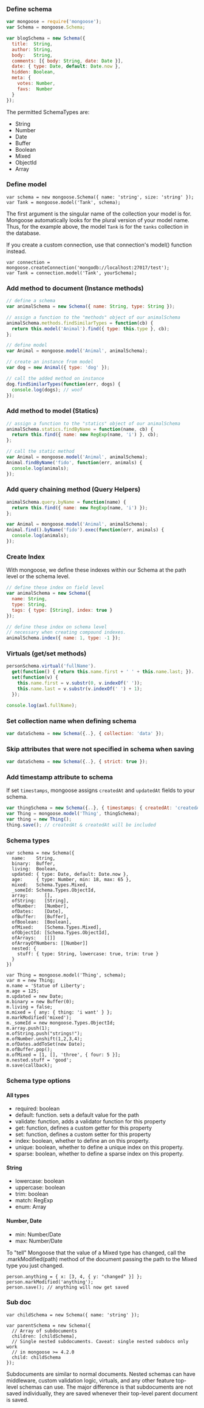 ### Define schema

```javascript
var mongoose = require('mongoose');
var Schema = mongoose.Schema;

var blogSchema = new Schema({
  title:  String,
  author: String,
  body:   String,
  comments: [{ body: String, date: Date }],
  date: { type: Date, default: Date.now },
  hidden: Boolean,
  meta: {
    votes: Number,
    favs:  Number
  }
});
```

The permitted SchemaTypes are:

- String
- Number
- Date
- Buffer
- Boolean
- Mixed
- ObjectId
- Array


### Define model

```
var schema = new mongoose.Schema({ name: 'string', size: 'string' });
var Tank = mongoose.model('Tank', schema);
```

The first argument is the singular name of the collection your model is for. Mongoose automatically looks for the plural version of your model name. Thus, for the example above, the model `Tank` is for the `tanks` collection in the database.

If you create a custom connection, use that connection's model() function instead.

```
var connection = mongoose.createConnection('mongodb://localhost:27017/test');
var Tank = connection.model('Tank', yourSchema);
```


### Add method to document (Instance methods)
```javascript
// define a schema
var animalSchema = new Schema({ name: String, type: String });

// assign a function to the "methods" object of our animalSchema
animalSchema.methods.findSimilarTypes = function(cb) {
  return this.model('Animal').find({ type: this.type }, cb);
};

// define model
var Animal = mongoose.model('Animal', animalSchema);

// create an instance from model
var dog = new Animal({ type: 'dog' });

// call the added method on instance
dog.findSimilarTypes(function(err, dogs) {
  console.log(dogs); // woof
});
```


### Add method to model (Statics)
```javascript
// assign a function to the "statics" object of our animalSchema
animalSchema.statics.findByName = function(name, cb) {
  return this.find({ name: new RegExp(name, 'i') }, cb);
};

// call the static method
var Animal = mongoose.model('Animal', animalSchema);
Animal.findByName('fido', function(err, animals) {
  console.log(animals);
});
```


### Add query chaining method (Query Helpers)

```javascript
animalSchema.query.byName = function(name) {
  return this.find({ name: new RegExp(name, 'i') });
};

var Animal = mongoose.model('Animal', animalSchema);
Animal.find().byName('fido').exec(function(err, animals) {
  console.log(animals);
});
```


### Create Index

With mongoose, we define these indexes within our Schema at the path level or the schema level.

```javascript
// define these index on field level
var animalSchema = new Schema({
  name: String,
  type: String,
  tags: { type: [String], index: true } 
});

// define these index on schema level
// necessary when creating compound indexes.
animalSchema.index({ name: 1, type: -1 }); 
```


### Virtuals (get/set methods)
```javascript
personSchema.virtual('fullName').
  get(function() { return this.name.first + ' ' + this.name.last; }).
  set(function(v) {
    this.name.first = v.substr(0, v.indexOf(' '));
    this.name.last = v.substr(v.indexOf(' ') + 1);
  });

console.log(axl.fullName);
```


### Set collection name when defining schema

```javascript
var dataSchema = new Schema({..}, { collection: 'data' });
```


### Skip attributes that were not specified in schema when saving

```javascript
var dataSchema = new Schema({..}, { strict: true });
```


### Add timestamp attribute to schema

If set `timestamps`, mongoose assigns `createdAt` and `updatedAt` fields to your schema.

```javascript
var thingSchema = new Schema({..}, { timestamps: { createdAt: 'createdAt' } });
var Thing = mongoose.model('Thing', thingSchema);
var thing = new Thing();
thing.save(); // createdAt & createdAt will be included
```


### Schema types
```
var schema = new Schema({
  name:    String,
  binary:  Buffer,
  living:  Boolean,
  updated: { type: Date, default: Date.now },
  age:     { type: Number, min: 18, max: 65 },
  mixed:   Schema.Types.Mixed,
  _someId: Schema.Types.ObjectId,
  array:      [],
  ofString:   [String],
  ofNumber:   [Number],
  ofDates:    [Date],
  ofBuffer:   [Buffer],
  ofBoolean:  [Boolean],
  ofMixed:    [Schema.Types.Mixed],
  ofObjectId: [Schema.Types.ObjectId],
  ofArrays:   [[]]
  ofArrayOfNumbers: [[Number]]
  nested: {
    stuff: { type: String, lowercase: true, trim: true }
  }
})

var Thing = mongoose.model('Thing', schema);
var m = new Thing;
m.name = 'Statue of Liberty';
m.age = 125;
m.updated = new Date;
m.binary = new Buffer(0);
m.living = false;
m.mixed = { any: { thing: 'i want' } };
m.markModified('mixed');
m._someId = new mongoose.Types.ObjectId;
m.array.push(1);
m.ofString.push("strings!");
m.ofNumber.unshift(1,2,3,4);
m.ofDates.addToSet(new Date);
m.ofBuffer.pop();
m.ofMixed = [1, [], 'three', { four: 5 }];
m.nested.stuff = 'good';
m.save(callback);
```


### Schema type options

#### All types

- required: boolean
- default: function. sets a default value for the path
- validate: function, adds a validator function for this property
- get: function, defines a custom getter for this property
- set: function, defines a custom setter for this property
- index: boolean, whether to define an on this property.
- unique: boolean, whether to define a unique index on this property.
- sparse: boolean, whether to define a sparse index on this property.

#### String

- lowercase: boolean
- uppercase: boolean
- trim: boolean
- match: RegExp
- enum: Array

#### Number, Date

- min: Number/Date
- max: Number/Date


To "tell" Mongoose that the value of a Mixed type has changed, call the .markModified(path) method of the document passing the path to the Mixed type you just changed.

```
person.anything = { x: [3, 4, { y: "changed" }] };
person.markModified('anything');
person.save(); // anything will now get saved
```


### Sub doc

```
var childSchema = new Schema({ name: 'string' });

var parentSchema = new Schema({
  // Array of subdocuments
  children: [childSchema],
  // Single nested subdocuments. Caveat: single nested subdocs only work
  // in mongoose >= 4.2.0
  child: childSchema
});
```

Subdocuments are similar to normal documents. Nested schemas can have middleware, custom validation logic, virtuals, and any other feature top-level schemas can use. The major difference is that subdocuments are not saved individually, they are saved whenever their top-level parent document is saved.